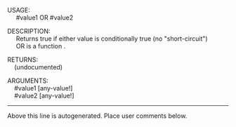 USAGE:  
&nbsp;&nbsp;&nbsp;&nbsp;&nbsp;#value1&nbsp;OR&nbsp;#value2  
  
DESCRIPTION:  
&nbsp;&nbsp;&nbsp;&nbsp;&nbsp;Returns&nbsp;true&nbsp;if&nbsp;either&nbsp;value&nbsp;is&nbsp;conditionally&nbsp;true&nbsp;(no&nbsp;"short-circuit")  
&nbsp;&nbsp;&nbsp;&nbsp;&nbsp;OR&nbsp;is&nbsp;a&nbsp;function&nbsp;.  
  
RETURNS:  
&nbsp;&nbsp;&nbsp;&nbsp;(undocumented)  
  
ARGUMENTS:  
&nbsp;&nbsp;&nbsp;&nbsp;#value1&nbsp;[any-value!]  
&nbsp;&nbsp;&nbsp;&nbsp;#value2&nbsp;[any-value!]  
___
Above this line is autogenerated. Place user comments below.
